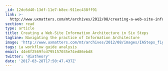 ```yaml
---
_id: 12dc6d40-13df-11e7-b8ec-911ec438ff91
link: >-
  http://www.uxmatters.com/mt/archives/2012/08/creating-a-web-site-information-architecture-in-six-steps.php
section: read
type: article
title: Creating a Web-Site Information Architecture in Six Steps
tagline: Navigating the practice of Information Architecture
image: 'http://www.uxmatters.com/mt/archives/2012/08/images/IASteps_figure-5.jpg'
tags: ia workflow guide analysis
email: 44e8f2569fcd795157035e74ed86ebd8
twitter: '@iatheory'
date: '2017-03-28T17:50:47.437Z'
---
```

